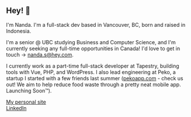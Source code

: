 ## Hey! 👋

I'm Nanda. I'm a full-stack dev based in Vancouver, BC, born and raised in Indonesia. 

I'm a senior @ UBC studying Business and Computer Science, and I'm currently seeking any full-time opportunities in Canada! I'd love to get in touch -> nanda.s@hey.com.

I currently work as a part-time full-stack developer at Tapestry, building tools with Vue, PHP, and WordPress. I also lead engineering at Peko, a startup I started with a few friends last summer ([pekoapp.com](https://pekoapp.com) - check us out! We aim to help reduce food waste through a pretty neat mobile app. Launching Soon™). 

[My personal site](https://narendras.io/) <br />
[LinkedIn](https://www.linkedin.com/in/narendrass/)
